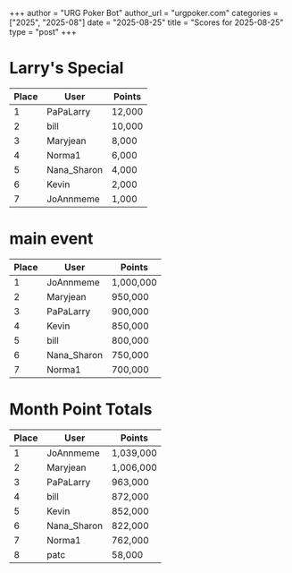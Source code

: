 +++
author = "URG Poker Bot"
author_url = "urgpoker.com"
categories = ["2025", "2025-08"]
date = "2025-08-25"
title = "Scores for 2025-08-25"
type = "post"
+++
# Larry's Special

| Place | User | Points |
|-------|------|--------|
| 1 | PaPaLarry | 12,000 |
| 2 | bill | 10,000 |
| 3 | Maryjean | 8,000 |
| 4 | Norma1 | 6,000 |
| 5 | Nana_Sharon | 4,000 |
| 6 | Kevin | 2,000 |
| 7 | JoAnnmeme | 1,000 |

# main event

| Place | User | Points |
|-------|------|--------|
| 1 | JoAnnmeme | 1,000,000 |
| 2 | Maryjean | 950,000 |
| 3 | PaPaLarry | 900,000 |
| 4 | Kevin | 850,000 |
| 5 | bill | 800,000 |
| 6 | Nana_Sharon | 750,000 |
| 7 | Norma1 | 700,000 |

# Month Point Totals

| Place | User | Points |
|-------|------|--------|
| 1 | JoAnnmeme | 1,039,000 |
| 2 | Maryjean | 1,006,000 |
| 3 | PaPaLarry | 963,000 |
| 4 | bill | 872,000 |
| 5 | Kevin | 852,000 |
| 6 | Nana_Sharon | 822,000 |
| 7 | Norma1 | 762,000 |
| 8 | patc | 58,000 |
